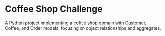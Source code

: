 # Coffee Shop Challenge
A Python project implementing a coffee shop domain with Customer, Coffee, and Order models, focusing on object relationships and aggregates.